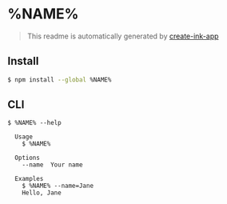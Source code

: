 # %NAME%

> This readme is automatically generated by [create-ink-app](https://github.com/vadimdemedes/create-ink-app)


## Install

```bash
$ npm install --global %NAME%
```


## CLI

```
$ %NAME% --help

  Usage
    $ %NAME%

  Options
    --name  Your name

  Examples
    $ %NAME% --name=Jane
    Hello, Jane
```
